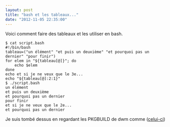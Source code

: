 ```yaml
---
layout: post
title: "bash et les tableaux..."
date: "2012-11-05 22:35:00"
---
```

Voici comment faire des tableaux et les utiliser en bash.


```
$ cat script.bash 
#!/bin/bash
tableau=("un élément" "et puis un deuxième" "et pourquoi pas un dernier" "pour finir")
for elem in "${tableau[@]}"; do
    echo $elem
done
echo et si je ne veux que le 3e...
echo "${tableau[@]:2:1}"
$ ./script.bash
un élément
et puis un deuxième
et pourquoi pas un dernier
pour finir
et si je ne veux que le 2e...
et pourquoi pas un dernier
```

Je suis tombé dessus en regardant les PKGBUILD de dwm comme ([celui-ci](https://github.com/w0ng/jokerboy-dwm/blob/master/PKGBUILD))

